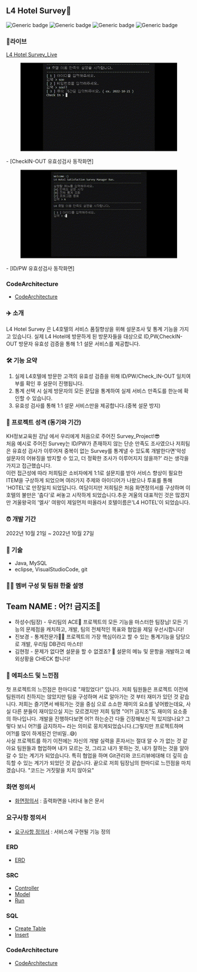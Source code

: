 ## L4 Hotel Survey🏨  
![Generic badge](https://img.shields.io/badge/java-yellowgreen.svg) ![Generic badge](https://img.shields.io/badge/MySQL-green.svg) ![Generic badge](https://img.shields.io/badge/VisualStudioCode-orange.svg) ![Generic badge](https://img.shields.io/badge/eclipse-blue.svg)  

### 🔗라이브
[L4 Hotel Survey_Live](https://www.youtube.com/watch?v=vOxSoL28oqM)  
<p align="center"><img src="./refers/img/1.gif"></p>  
- [CheckIN-OUT 유효성검사 동작화면]  

<p align="center"><img src="./refers/img/2.gif"></p>  
- [ID/PW 유효성검사 동작화면]  

### CodeArchitecture
- [CodeArchitecture](./refers/img/3.png)

### ✈️ 소개
L4 Hotel Survey 은 L4호텔의 서비스 품질향상을 위해 설문조사 및 통계 기능을 가지고 있습니다.
실제 L4 Hotel에 방문하게 된 방문자들을 대상으로 ID,PW,CheckIN-OUT 방문자 유효성 검증을 통해 1:1 설문 서비스를 제공합니다.  

### 🛠 기능 요약
1. 실제 L4호텔에 방문한 고객의 유효성 검증을 위해 ID/PW/Check_IN-OUT 일치여부를 확인 후 설문이 진행됩니다. 
2. 통계 선택 시 실제 방문자의 모든 문답을 통계하여 실제 서비스 만족도를 한눈에 확인할 수 있습니다.  
3. 유효성 검사를 통해 1:1 설문 서비스만을 제공합니다.(중복 설문 방지)  

### 🤖 프로젝트 성격 (동기와 기간)
 KH정보교육원 강남 에서 우리에게 처음으로 주어진 Survey_Project!😎   
처음 예시로 주어진 Survey는 ID/PW가 존재하지 않는 단순 만족도 조사였으나 저희팀은 유효성 검사가 이루어져 중복이 없는 Survey를 통계낼 수 있도록 개발한다면'악성 설문자의 어뷰징을 방지할 수 있고, 더 정확한 조사가 이루어지지 않을까?' 라는 생각을 가지고 접근했습니다.  
이런 접근성에 따라 저희팀은 소비자에게 1:1로 설문지를 받아 서비스 향상이 필요한 ITEM을 구상하게 되었으며 여러가지 주제와 아이디어가 나왔으나 투표를 통해 'HOTEL'로 만장일치 되었답니다.  여담이지만 저희팀은 처음 화면정의서를 구상하며 이호텔의 불만은 '춥다'로 써놓고 시작하게 되었습니다.추운 겨울의 대표적인 것은 많겠지만 겨울왕국의 '엘사' 여왕이 제일먼저 떠올라서 호텔이름은'L4 HOTEL'이 되었습니다.  

### ⏰ 개발 기간
2022년 10월 21일 ~ 2022년 10월 27일  

### 📌 기술
- Java, MySQL  
- eclipse, VisualStudioCode, git  


### 👩‍💻 멤버 구성 및 팀원 한줄 설명
## Team NAME : 어?! 금지조🤯
- 하성수(팀장) - 우리팀의 ACE🤴 프로젝트의 모든 기능을 마스터한 팀장님! 모든 기능의 문제점을 캐치하고, 개발, 팀의 전체적인 목표와 협업을 제일 우선시합니다!
- 진보경 - 통계전문가👩‍💻 프로젝트의 가장 핵심이라고 할 수 있는 통계기능을 담당으로 개발, 우리팀 DB관리 마스터!
- 김현정 - 문제가 없다면 설문을 할 수 없겠죠? 🤖 설문의 메뉴 및 문항을 개발하고 예외상황을 CHECK 합니다!

### 🐤 에피소드 및 느낀점
첫 프로젝트의 느낀점은 한마디로 "재밌었다!" 입니다.  저희 팀원들은 프로젝트 이전에 팀원끼리 친하지는 않았지만 팀을 구성하며 서로 알아가는 것 부터 재미가 있던 것 같습니다. 저희는 즐기면서 배워가는 것을 중심 으로 소소한 재미의 요소를 넣어봤는데요, 사실 다른 분들이 재미있으실 지는 모르겠지만 저희 팀명 "어?! 금지조"도 재미의 요소중의 하나입니다. 개발을 진행하다보면 어?! 하는순간 다들 긴장해보신 적 있지않나요? 그렇다 보니 어?!를 금지하자~ 라는 의미로 뭉치게되었습니다.(그렇지만 프로젝트하며 어?!를 많이 하게된건 안비밀..😅)  
사실 프로젝트를 하기 이전에는 자신의 개발 실력을 혼자서는 절대 알 수 가 없는 것 같아요 팀원들과 협업하며 내가 모르는 것, 그리고 내가 못하는 것, 내가 잘하는 것을 알아갈 수 있는 계기가 되었습니다.  특히 협업을 하며 Git관리와 코드리뷰에대해 더 깊히 습득할 수 있는 계기가 되었던 것 같습니다.  끝으로 저희 팀장님의 한마디로 느낀점을 마치겠습니다. "코드는 거짓말을 치지 않아요"


### 화면 정의서
- [화면정의서](./Final/%ED%99%94%EB%A9%B4%EC%A0%95%EC%9D%98%EC%84%9C_%EC%96%B4_!%EA%B8%88%EC%A7%80%EC%A1%B0.pdf)  : 출력화면을 나타내 놓은 문서  

### 요구사항 정의서
- [요구사항 정의서](./Final/%EC%9A%94%EA%B5%AC%EC%82%AC%ED%95%AD%20%EC%A0%95%EC%9D%98%EC%84%9C_%EC%96%B4_!%EA%B8%88%EC%A7%80%EC%A1%B0%20.pdf)  :  서비스에 구현될 기능 정의

### ERD  
- [ERD](./Final/ERD_Final.png)  

### SRC  
- [Controller](./src/kh/survey/controller/Controller.java)  
- [Model](./src/kh/survey/model/Model.java)  
- [Run](./src/kh/survey/view/Run.java)  

### SQL
- [Create Table](./SQLs/Create.sql)  
- [Insert](./SQLs/Insert_data.sql)  

### CodeArchitecture
- [CodeArchitecture](./refers/img/3.png)